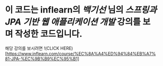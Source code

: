 # 이 코드는 **inflearn**의 ***백기선*** 님의 ***스프링과 JPA 기반 웹 애플리케이션 개발*** 강의를 보며 작성한 코드입니다.

해당 강의를 보시려면 !(CLICK HERE)[https://www.inflearn.com/course/%EC%8A%A4%ED%94%84%EB%A7%81-JPA-%EC%9B%B9%EC%95%B1]




